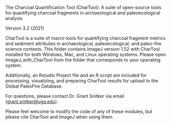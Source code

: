 The Charcoal Quantification Tool (CharTool): A suite of open-source tools for quantifying charcoal fragments in archaeological and paleoecological analysis

Version 3.2 (2021)

CharTool is a suite of macro tools for quantifying charcoal fragment metrics and sediment attributes in archaeological, paleoecological, and paleo-fire science contexts. This folder contains ImageJ version 1.52 with CharTool installed for both Windows, Mac, and Linux operating systems. Please open ImageJ_with_CharTool from the folder that corresponds to your operating system.

Additionally, an Rstudio Project file and an R script are included for processing, visualizing, and preparing CharTool results for upload to the Global PaleoFire Database. 

For questions, please contact Dr. Grant Snitker via email (grant.snitker@uga.edu). 

Please feel welcome to modify the code of any of these modules, but please cite CharTool and ImageJ when using them.
